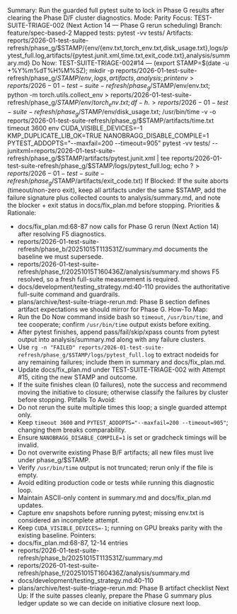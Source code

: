 Summary: Run the guarded full pytest suite to lock in Phase G results after clearing the Phase D/F cluster diagnostics.
Mode: Parity
Focus: TEST-SUITE-TRIAGE-002 (Next Action 14 — Phase G rerun scheduling)
Branch: feature/spec-based-2
Mapped tests: pytest -vv tests/
Artifacts: reports/2026-01-test-suite-refresh/phase_g/$STAMP/{env/{env.txt,torch_env.txt,disk_usage.txt},logs/pytest_full.log,artifacts/{pytest.junit.xml,time.txt,exit_code.txt},analysis/summary.md}
Do Now: TEST-SUITE-TRIAGE-002#14 — (export STAMP=$(date -u +%Y%m%dT%H%M%SZ); mkdir -p reports/2026-01-test-suite-refresh/phase_g/$STAMP/{env,logs,artifacts,analysis}; printenv > reports/2026-01-test-suite-refresh/phase_g/$STAMP/env/env.txt; python -m torch.utils.collect_env > reports/2026-01-test-suite-refresh/phase_g/$STAMP/env/torch_env.txt; df -h . > reports/2026-01-test-suite-refresh/phase_g/$STAMP/env/disk_usage.txt; /usr/bin/time -v -o reports/2026-01-test-suite-refresh/phase_g/$STAMP/artifacts/time.txt timeout 3600 env CUDA_VISIBLE_DEVICES=-1 KMP_DUPLICATE_LIB_OK=TRUE NANOBRAGG_DISABLE_COMPILE=1 PYTEST_ADDOPTS="--maxfail=200 --timeout=905" pytest -vv tests/ --junitxml=reports/2026-01-test-suite-refresh/phase_g/$STAMP/artifacts/pytest.junit.xml | tee reports/2026-01-test-suite-refresh/phase_g/$STAMP/logs/pytest_full.log; echo $? > reports/2026-01-test-suite-refresh/phase_g/$STAMP/artifacts/exit_code.txt)
If Blocked: If the suite aborts (timeout/non-zero exit), keep all artifacts under the same $STAMP, add the failure signature plus collected counts to analysis/summary.md, and note the blocker + exit status in docs/fix_plan.md before stopping.
Priorities & Rationale:
- docs/fix_plan.md:68-87 now calls for Phase G rerun (Next Action 14) after resolving F5 diagnostics.
- reports/2026-01-test-suite-refresh/phase_b/20251015T113531Z/summary.md documents the baseline we must supersede.
- reports/2026-01-test-suite-refresh/phase_f/20251015T160436Z/analysis/summary.md shows F5 resolved, so a fresh full-suite measurement is required.
- docs/development/testing_strategy.md:40-110 provides the authoritative full-suite command and guardrails.
- plans/archive/test-suite-triage-rerun.md: Phase B section defines artifact expectations we should mirror for Phase G.
How-To Map:
- Run the Do Now command inside bash so `timeout`, `/usr/bin/time`, and tee cooperate; confirm `/usr/bin/time` output exists before exiting.
- After pytest finishes, append pass/fail/skip/xpass counts from pytest output into analysis/summary.md along with any failure clusters.
- Use `rg -n "FAILED" reports/2026-01-test-suite-refresh/phase_g/$STAMP/logs/pytest_full.log` to extract nodeids for any remaining failures; include them in summary and docs/fix_plan.md.
- Update docs/fix_plan.md under TEST-SUITE-TRIAGE-002 with Attempt #15, citing the new STAMP and outcome.
- If the suite finishes clean (0 failures), note the success and recommend moving the initiative to closure; otherwise classify the failures by cluster before stopping.
Pitfalls To Avoid:
- Do not rerun the suite multiple times this loop; a single guarded attempt only.
- Keep `timeout 3600` and `PYTEST_ADDOPTS="--maxfail=200 --timeout=905"`; changing them breaks comparability.
- Ensure `NANOBRAGG_DISABLE_COMPILE=1` is set or gradcheck timings will be invalid.
- Do not overwrite existing Phase B/F artifacts; all new files must live under phase_g/$STAMP.
- Verify `/usr/bin/time` output is not truncated; rerun only if the file is empty.
- Avoid editing production code or tests while running this diagnostic loop.
- Maintain ASCII-only content in summary.md and docs/fix_plan.md updates.
- Capture env snapshots before running pytest; missing env.txt is considered an incomplete attempt.
- Keep `CUDA_VISIBLE_DEVICES=-1`; running on GPU breaks parity with the existing baseline.
Pointers:
- docs/fix_plan.md:68-87, 12-14 entries
- reports/2026-01-test-suite-refresh/phase_b/20251015T113531Z/summary.md
- reports/2026-01-test-suite-refresh/phase_f/20251015T160436Z/analysis/summary.md
- docs/development/testing_strategy.md:40-110
- plans/archive/test-suite-triage-rerun.md: Phase B artifact checklist
Next Up: If the suite passes cleanly, prepare the Phase G summary plus ledger update so we can decide on initiative closure next loop.
